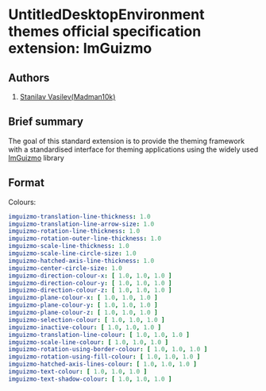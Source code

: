 # UntitledDesktopEnvironment themes official specification extension: ImGuizmo
## Authors
1. [Stanilav Vasilev(Madman10k)](https://github.com/Madman10K)

## Brief summary
The goal of this standard extension is to provide the theming framework with a standardised interface for theming applications using the widely used
[ImGuizmo](https://github.com/CedricGuillemet/ImGuizmo) library

## Format
Colours:
```yaml
imguizmo-translation-line-thickness: 1.0
imguizmo-translation-line-arrow-size: 1.0
imguizmo-rotation-line-thickness: 1.0
imguizmo-rotation-outer-line-thickness: 1.0
imguizmo-scale-line-thickness: 1.0
imguizmo-scale-line-circle-size: 1.0
imguizmo-hatched-axis-line-thickness: 1.0
imguizmo-center-circle-size: 1.0
imguizmo-direction-colour-x: [ 1.0, 1.0, 1.0 ]
imguizmo-direction-colour-y: [ 1.0, 1.0, 1.0 ]
imguizmo-direction-colour-z: [ 1.0, 1.0, 1.0 ]
imguizmo-plane-colour-x: [ 1.0, 1.0, 1.0 ]
imguizmo-plane-colour-y: [ 1.0, 1.0, 1.0 ]
imguizmo-plane-colour-z: [ 1.0, 1.0, 1.0 ]
imguizmo-selection-colour: [ 1.0, 1.0, 1.0 ]
imguizmo-inactive-colour: [ 1.0, 1.0, 1.0 ]
imguizmo-translation-line-colour: [ 1.0, 1.0, 1.0 ]
imguizmo-scale-line-colour: [ 1.0, 1.0, 1.0 ]
imguizmo-rotation-using-border-colour: [ 1.0, 1.0, 1.0 ]
imguizmo-rotation-using-fill-colour: [ 1.0, 1.0, 1.0 ]
imguizmo-hatched-axis-lines-colour: [ 1.0, 1.0, 1.0 ]
imguizmo-text-colour: [ 1.0, 1.0, 1.0 ]
imguizmo-text-shadow-colour: [ 1.0, 1.0, 1.0 ]
```
